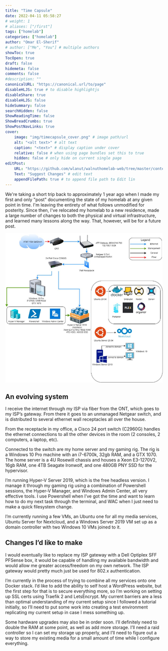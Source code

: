 ```yaml
---
title: "Time Capsule"
date: 2022-04-11 05:58:27
# weight: 1
# aliases: ["/first"]
tags: ["homelab"]
categories: ["homelab"]
author: "Omar El-Sherif"
# author: ["Me", "You"] # multiple authors
showToc: true
TocOpen: true
draft: false
hidemeta: false
comments: false
#description: ""
canonicalURL: "https://canonical.url/to/page"
disableHLJS: true # to disable highlightjs
disableShare: true
disableHLJS: false
hideSummary: false
searchHidden: false
ShowReadingTime: false
ShowBreadCrumbs: true
ShowPostNavLinks: true
cover:
    image: "img/timecapsule_cover.png" # image path/url
    alt: "<alt text>" # alt text
    caption: "<text>" # display caption under cover
    relative: false # when using page bundles set this to true
    hidden: false # only hide on current single page
editPost:
    URL: "https://github.com/wlanut/walnuthomelab-web/tree/master/content"
    Text: "Suggest Changes" # edit text
    appendFilePath: true # to append file path to Edit lin
---
```




We're taking a short trip back to approximately 1 year ago when I made my first and only "post" documenting the state of my homelab at any given point in time. I'm leaving the entirety of what follows unmodified for posterity. Since then, I've relocated my homelab to a new residence, made a large number of changes to both the physical and virtual infrastructure, and learned many lessons along the way. That, however, will be for a future post.

![img1](img/homelabfirst.jpg)


## An evolving system
I receive the internet through my ISP via fiber from the ONT, which goes to my ISP’s gateway. From there it goes to an unmanaged Netgear switch, and is distributed to several ethernet wall receptacles all over the house.

From the receptacle in my office, a Cisco 24 port switch (C2960G) handles the ethernet connections to all the other devices in the room (2 consoles, 2 computers, a laptop, etc).

Connected to the switch are my home server and my gaming rig. The rig is a Windows 10 Pro machine with an i7-6700k, 32gb RAM, and a GTX 1070. The home server is a 4U Rosewill chassis and houses a Xeon E3-1270V2, 16gb RAM, one 4TB Seagate Ironwolf, and one 480GB PNY SSD for the hypervisor.

I’m running Hyper-V Server 2019, which is the free headless version. I manage it through my gaming rig using a combination of Powershell sessions, the Hyper-V Manager, and Windows Admin Center, all very effective tools. I use Powershell when I’ve got the time and want to learn how to do my next task through the terminal, and WAC when I just need to make a quick filesystem change.

I’m currently running a few VMs, an Ubuntu one for all my media services, Ubuntu Server for Nextcloud, and a Windows Server 2019 VM set up as a domain controller with two Windows 10 VMs joined to it.

## Changes I’d like to make
I would eventually like to replace my ISP gateway with a Dell Optiplex SFF PFSense box, it would be capable of handling my available bandwidth and would allow me greater access/freedom on my own network. The ISP gateway would pretty much just be used for 802.x authentication.

I’m currently in the process of trying to combine all my services onto one Docker stack. I’d like to add the ability to self host a WordPress website, but the first step for that is to secure everything more, so I’m working on setting up SSL certs using Traefik 2 and LetsEncrypt. My current barriers are a less than optimal understanding of my current setup since I followed a tutorial initially, so I’ll need to put some work into creating a test environment replicating my current setup in case I mess something up.

Some hardware upgrades may also be in order soon. I’ll definitely need to double the RAM at some point, as well as add more storage. I’ll need a raid controller so I can set my storage up properly, and I’ll need to figure out a way to store my existing media for a small amount of time while I configure everything.